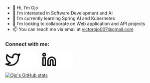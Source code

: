 - 👋 Hi, I’m Ojo 
- 👀 I’m interested in Software Development and AI
- 🌱 I’m currently learning Spring AI and Kubernetes
- 💞️ I’m looking to collaborate on Web application and API projects
- 📫 You can reach me via email at victorojo007@gmail.com

### Connect with me:

[![website](img/twitter-light.svg)](https://twitter.com/OjoOsamudiamen#gh-light-mode-only)
[![website](img/twitter-dark.svg)](https://twitter.com/OjoOsamudiamen#gh-dark-mode-only)
&nbsp;&nbsp;
[![website](img/linkedin-light.svg)](https://linkedin.com/in/osamudiamenojo#gh-light-mode-only)
[![website](img/linkedin-dark.svg)](https://linkedin.com/in/osamudiamenojo#gh-dark-mode-only)

[![Ojo's GitHub stats](https://github-readme-stats-osamudiamen-ojos-projects.vercel.app/api?username=ojov)](https://github.com/ojov/github-readme-stats)
